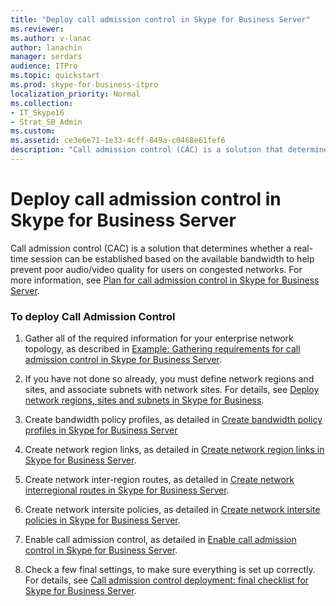 ```yaml
---
title: "Deploy call admission control in Skype for Business Server"
ms.reviewer: 
ms.author: v-lanac
author: lanachin
manager: serdars
audience: ITPro
ms.topic: quickstart
ms.prod: skype-for-business-itpro
localization_priority: Normal
ms.collection: 
- IT_Skype16
- Strat_SB_Admin
ms.custom: 
ms.assetid: ce3e6e71-1e33-4cff-849a-c0468e61fef6
description: "Call admission control (CAC) is a solution that determines whether a real-time session can be established based on the available bandwidth to help prevent poor audio/video quality for users on congested networks."
---
```


# Deploy call admission control in Skype for Business Server
 
Call admission control (CAC) is a solution that determines whether a real-time session can be established based on the available bandwidth to help prevent poor audio/video quality for users on congested networks. For more information, see [Plan for call admission control in Skype for Business Server](../../plan-your-deployment/enterprise-voice-solution/call-admission-control.md).
  
### To deploy Call Admission Control

1.  Gather all of the required information for your enterprise network topology, as described in [Example: Gathering requirements for call admission control in Skype for Business Server](../../plan-your-deployment/enterprise-voice-solution/example-gathering-requirements.md).
    
2. If you have not done so already, you must define network regions and sites, and associate subnets with network sites. For details, see [Deploy network regions, sites and subnets in Skype for Business](deploy-network.md).
    
3. Create bandwidth policy profiles, as detailed in [Create bandwidth policy profiles in Skype for Business Server](create-bandwidth-policy-profiles.md)
    
4. Create network region links, as detailed in [Create network region links in Skype for Business Server](create-network-region-links.md).
    
5. Create network inter-region routes, as detailed in [Create network interregional routes in Skype for Business Server](create-network-interregional-routes.md).
    
6. Create network intersite policies, as detailed in [Create network intersite policies in Skype for Business Server](create-network-intersite-policies.md).
    
7. Enable call admission control, as detailed in [Enable call admission control in Skype for Business Server](enable-call-admission-control.md).
    
8. Check a few final settings, to make sure everything is set up correctly. For details, see [Call admission control deployment: final checklist for Skype for Business Server](final-checklist.md).
    

